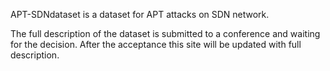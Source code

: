 APT-SDNdataset is a dataset for APT attacks on SDN network.

The full description of the dataset is submitted to a conference and waiting for the decision. After the acceptance this site will be updated with full description.

